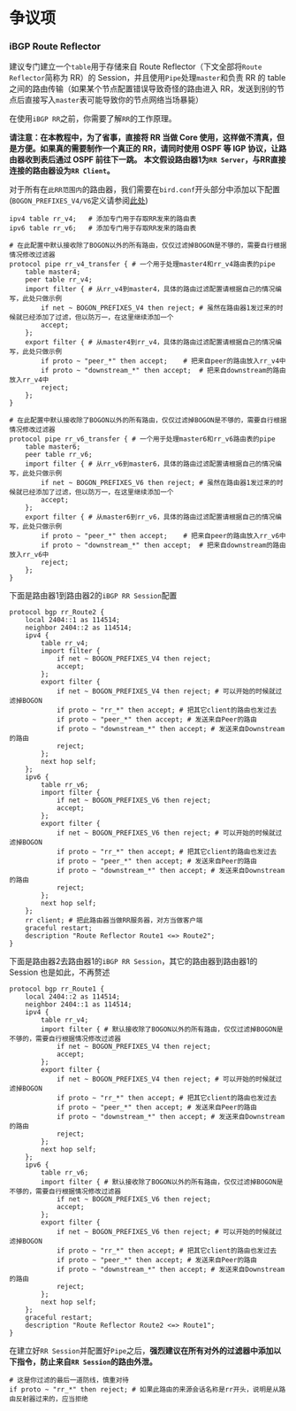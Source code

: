 # 争议项

### iBGP Route Reflector

建议专门建立一个`table`用于存储来自 Route Reflector（下文全部将`Route Reflector`简称为 RR）的 Session，并且使用`Pipe`处理`master`和负责 RR 的 table 之间的路由传输（如果某个节点配置错误导致奇怪的路由进入 RR，发送到别的节点后直接写入`master`表可能导致你的节点网络当场暴毙）

在使用`iBGP RR`之前，你需要了解`RR`的工作原理。

**请注意：在本教程中，为了省事，直接将 RR 当做 Core 使用，这样做不清真，但是方便。如果真的需要制作一个真正的 RR，请同时使用 OSPF 等 IGP 协议，让路由器收到表后通过 OSPF 前往下一跳。**
**本文假设路由器1为`RR Server`，与RR直接连接的路由器设为`RR Client`。**

对于所有在`此RR范围内`的路由器，我们需要在`bird.conf`开头部分中添加以下配置(`BOGON_PREFIXES_V4/V6`定义请参阅[此处](attachments/ji-chu-guo-lv-ding-yi))

```
ipv4 table rr_v4;	# 添加专门用于存取RR发来的路由表
ipv6 table rr_v6;	# 添加专门用于存取RR发来的路由表

# 在此配置中默认接收除了BOGON以外的所有路由，仅仅过滤掉BOGON是不够的，需要自行根据情况修改过滤器
protocol pipe rr_v4_transfer { # 一个用于处理master4和rr_v4路由表的pipe
    table master4;
    peer table rr_v4;
    import filter { # 从rr_v4到master4，具体的路由过滤配置请根据自己的情况编写，此处只做示例
        if net ~ BOGON_PREFIXES_V4 then reject;	# 虽然在路由器1发过来的时候就已经添加了过滤，但以防万一，在这里继续添加一个
        accept;
    };
    export filter { # 从master4到rr_v4，具体的路由过滤配置请根据自己的情况编写，此处只做示例
        if proto ~ "peer_*" then accept;	# 把来自peer的路由放入rr_v4中
        if proto ~ "downstream_*" then accept;	# 把来自downstream的路由放入rr_v4中
        reject;
    };
}

# 在此配置中默认接收除了BOGON以外的所有路由，仅仅过滤掉BOGON是不够的，需要自行根据情况修改过滤器
protocol pipe rr_v6_transfer { # 一个用于处理master6和rr_v6路由表的pipe
    table master6;
    peer table rr_v6;
    import filter { # 从rr_v6到master6，具体的路由过滤配置请根据自己的情况编写，此处只做示例
        if net ~ BOGON_PREFIXES_V6 then reject;	# 虽然在路由器1发过来的时候就已经添加了过滤，但以防万一，在这里继续添加一个
        accept;
    };
    export filter { # 从master6到rr_v6，具体的路由过滤配置请根据自己的情况编写，此处只做示例
        if proto ~ "peer_*" then accept;	# 把来自peer的路由放入rr_v6中
        if proto ~ "downstream_*" then accept;	# 把来自downstream的路由放入rr_v6中
        reject;
    };
}
```

下面是路由器1到路由器2的`iBGP RR Session`配置

```
protocol bgp rr_Route2 {
    local 2404::1 as 114514;
    neighbor 2404::2 as 114514;
    ipv4 {
        table rr_v4;
        import filter {
            if net ~ BOGON_PREFIXES_V4 then reject;
            accept;
        };
        export filter {
            if net ~ BOGON_PREFIXES_V4 then reject; # 可以开始的时候就过滤掉BOGON
            if proto ~ "rr_*" then accept; # 把其它client的路由也发过去
            if proto ~ "peer_*" then accept; # 发送来自Peer的路由
            if proto ~ "downstream_*" then accept; # 发送来自Downstream的路由
            reject;
        };
        next hop self;
    };
    ipv6 {
        table rr_v6;
        import filter {
            if net ~ BOGON_PREFIXES_V6 then reject;
            accept;
        };
        export filter {
            if net ~ BOGON_PREFIXES_V6 then reject; # 可以开始的时候就过滤掉BOGON
            if proto ~ "rr_*" then accept; # 把其它client的路由也发过去
            if proto ~ "peer_*" then accept; # 发送来自Peer的路由
            if proto ~ "downstream_*" then accept; # 发送来自Downstream的路由
            reject;
        };
        next hop self;
    };
    rr client; # 把此路由器当做RR服务器，对方当做客户端
    graceful restart;
    description "Route Reflector Route1 <=> Route2";
}
```

下面是路由器2去路由器1的`iBGP RR Session`，其它的路由器到路由器1的 Session 也是如此，不再赘述

```
protocol bgp rr_Route1 {
    local 2404::2 as 114514;
    neighbor 2404::1 as 114514;
    ipv4 {
        table rr_v4;
        import filter { # 默认接收除了BOGON以外的所有路由，仅仅过滤掉BOGON是不够的，需要自行根据情况修改过滤器
            if net ~ BOGON_PREFIXES_V4 then reject;
            accept;
        };
        export filter {
            if net ~ BOGON_PREFIXES_V4 then reject; # 可以开始的时候就过滤掉BOGON
            if proto ~ "rr_*" then accept; # 把其它client的路由也发过去
            if proto ~ "peer_*" then accept; # 发送来自Peer的路由
            if proto ~ "downstream_*" then accept; # 发送来自Downstream的路由
            reject;
        };
        next hop self;
    };
    ipv6 {
        table rr_v6;
        import filter { # 默认接收除了BOGON以外的所有路由，仅仅过滤掉BOGON是不够的，需要自行根据情况修改过滤器
            if net ~ BOGON_PREFIXES_V6 then reject;
            accept;
        };
        export filter {
            if net ~ BOGON_PREFIXES_V6 then reject; # 可以开始的时候就过滤掉BOGON
            if proto ~ "rr_*" then accept; # 把其它client的路由也发过去
            if proto ~ "peer_*" then accept; # 发送来自Peer的路由
            if proto ~ "downstream_*" then accept; # 发送来自Downstream的路由
            reject;
        };
        next hop self;
    };
    graceful restart;
    description "Route Reflector Route2 <=> Route1";
}
```

在建立好`RR Session`并配置好`Pipe`之后，**强烈建议在所有对外的过滤器中添加以下指令，防止来自`RR Session`的路由外泄。**

```
# 这是你过滤的最后一道防线，慎重对待
if proto ~ "rr_*" then reject; # 如果此路由的来源会话名称是rr开头，说明是从路由反射器过来的，应当拒绝
```
